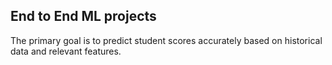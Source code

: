 ## End to End ML projects

The primary goal is to predict student scores accurately based on historical data and relevant features.
